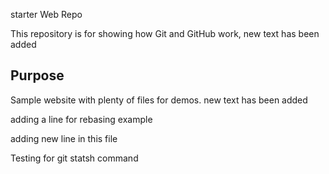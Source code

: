  starter Web Repo

This repository is for showing how Git and GitHub work, new text has been added

## Purpose

Sample website with plenty of files for demos. new text has been added

adding a line for rebasing example

adding new line in this file

Testing for git statsh command

